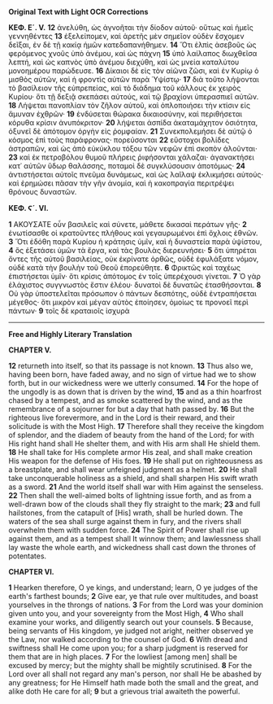 **Original Text with Light OCR Corrections**

**ΚΕΦ. Ε´. V.**
**12** ἀνελύθη, ὡς ἀγνοῆται τὴν δίοδον αὑτοῦ· οὕτως καὶ ἡμεῖς γεννηθέντες
**13** ἐξελείπομεν, καὶ ἀρετῆς μὲν σημεῖον οὐδὲν ἔσχομεν δεῖξαι, ἐν δὲ τῇ
κακίᾳ ἡμῶν κατεδαπανήθημεν.
**14** Ὅτι ἐλπὶς ἀσεβοῦς ὡς φερόμενος χνοῦς ὑπὸ ἀνέμου, καὶ ὡς πάχνη
**15** ὑπὸ λαίλαπος διωχθεῖσα λεπτή, καὶ ὡς καπνὸς ὑπὸ ἀνέμου διεχύθη, καὶ
ὡς μνεία καταλύτου μονοημέρου παρώδευσε.
**16** Δίκαιοι δὲ εἰς τὸν αἰῶνα ζῶσι, καὶ ἐν Κυρίῳ ὁ μισθὸς αὐτῶν, καὶ
ἡ φροντὶς αὐτῶν παρὰ Ὑψίστῳ·
**17** διὰ τοῦτο λήψονται τὸ βασίλειον τῆς εὐπρεπείας, καὶ τὸ διάδημα
τοῦ κάλλους ἐκ χειρὸς Κυρίου· ὅτι τῇ δεξιᾷ σκεπάσει αὐτούς, καὶ τῷ
βραχίονι ὑπερασπιεῖ αὐτῶν.
**18** Λήψεται πανοπλίαν τὸν ζῆλον αὑτοῦ, καὶ ὁπλοποιήσει τὴν κτίσιν εἰς
ἄμυναν ἐχθρῶν·
**19** ἐνδύσεται θώρακα δικαιοσύνην, καὶ περιθήσεται κόρυθα κρίσιν
ἀνυπόκριτον·
**20** λήψεται ἀσπίδα ἀκαταμάχητον ὁσιότητα, ὀξυνεῖ δὲ ἀπότομον ὀργὴν
εἰς ῥομφαίαν.
**21** Συνεκπολεμήσει δὲ αὑτῷ ὁ κόσμος ἐπὶ τοὺς παράφρονας· πορεύσονται
**22** εὔστοχοι βολίδες ἀστραπῶν, καὶ ὡς ἀπὸ εὐκύκλου τόξου τῶν νεφῶν
ἐπὶ σκοπὸν ἁλοῦνται·
**23** καὶ ἐκ πετροβόλου θυμοῦ πλήρεις ῥιφήσονται χάλαζαι· ἀγανακτήσει
κατ᾿ αὐτῶν ὕδωρ θαλάσσης, ποταμοὶ δὲ συγκλύσουσιν ἀποτόμως·
**24** ἀντιστήσεται αὐτοῖς πνεῦμα δυνάμεως, καὶ ὡς λαῖλαψ ἐκλικμήσει αὐτούς·
καὶ ἐρημώσει πᾶσαν τὴν γῆν ἀνομία, καὶ ἡ κακοπραγία περιτρέψει
θρόνους δυναστῶν.

**ΚΕΦ. Ϛ´. VI.**

**1** ΑΚΟΥΣΑΤΕ οὖν βασιλεῖς καὶ σύνετε, μάθετε δικασαὶ περάτων γῆς·
**2** ἐνωτίσασθε οἱ κρατοῦντες πλήθους καὶ γεγαυρωμένοι ἐπὶ ὄχλοις ἐθνῶν.
**3** Ὅτι ἐδόθη παρὰ Κυρίου ἡ κράτησις ὑμῖν, καὶ ἡ δυναστεία παρὰ
ὑψίστου,
**4** ὃς ἐξετάσει ὑμῶν τὰ ἔργα, καὶ τὰς βουλὰς διερευνήσει·
**5** ὅτι ὑπηρέται ὄντες τῆς αὑτοῦ βασιλείας, οὐκ ἐκρίνατε ὀρθῶς, οὐδὲ
ἐφυλάξατε νόμον, οὐδὲ κατὰ τὴν βουλὴν τοῦ Θεοῦ ἐπορεύθητε.
**6** Φρικτῶς καὶ ταχέως ἐπιστήσεται ὑμῖν· ὅτι κρίσις ἀπότομος ἐν τοῖς
ὑπερέχουσι γίνεται.
**7** Ὁ γὰρ ἐλάχιστος συγγνωστὸς ἔστιν ἐλέου· δυνατοὶ δὲ δυνατῶς
ἐτασθήσονται.
**8** Οὐ γὰρ ὑποστελεῖται πρόσωπον ὁ πάντων δεσπότης, οὐδὲ ἐντραπήσεται
μέγεθος· ὅτι μικρὸν καὶ μέγαν αὐτὸς ἐποίησεν, ὁμοίως τε προνοεῖ περὶ
πάντων·
**9** τοῖς δὲ κραταιοῖς ἰσχυρὰ

---

**Free and Highly Literary Translation**

**CHAPTER V.**

**12** returneth into itself, so that its passage is not known.
**13** Thus also we, having been born, have faded away, and no sign of virtue had we to show forth, but in our wickedness were we utterly consumed.
**14** For the hope of the ungodly is as down that is driven by the wind,
**15** and as a thin hoarfrost chased by a tempest, and as smoke scattered by the wind, and as the remembrance of a sojourner for but a day that hath passed by.
**16** But the righteous live forevermore, and in the Lord is their reward, and their solicitude is with the Most High.
**17** Therefore shall they receive the kingdom of splendor, and the diadem of beauty from the hand of the Lord; for with His right hand shall He shelter them, and with His arm shall He shield them.
**18** He shall take for His complete armor His zeal, and shall make creation His weapon for the defense of His foes.
**19** He shall put on righteousness as a breastplate, and shall wear unfeigned judgment as a helmet.
**20** He shall take unconquerable holiness as a shield, and shall sharpen His swift wrath as a sword.
**21** And the world itself shall war with Him against the senseless.
**22** Then shall the well-aimed bolts of lightning issue forth, and as from a well-drawn bow of the clouds shall they fly straight to the mark;
**23** and full hailstones, from the catapult of [His] wrath, shall be hurled down. The waters of the sea shall surge against them in fury, and the rivers shall overwhelm them with sudden force.
**24** The Spirit of Power shall rise up against them, and as a tempest shall It winnow them; and lawlessness shall lay waste the whole earth, and wickedness shall cast down the thrones of potentates.

**CHAPTER VI.**

**1** Hearken therefore, O ye kings, and understand; learn, O ye judges of the earth's farthest bounds;
**2** Give ear, ye that rule over multitudes, and boast yourselves in the throngs of nations.
**3** For from the Lord was your dominion given unto you, and your sovereignty from the Most High,
**4** Who shall examine your works, and diligently search out your counsels.
**5** Because, being servants of His kingdom, ye judged not aright, neither observed ye the Law, nor walked according to the counsel of God.
**6** With dread and swiftness shall He come upon you; for a sharp judgment is reserved for them that are in high places.
**7** For the lowliest [among men] shall be excused by mercy; but the mighty shall be mightily scrutinised.
**8** For the Lord over all shall not regard any man's person, nor shall He be abashed by any greatness; for He Himself hath made both the small and the great, and alike doth He care for all;
**9** but a grievous trial awaiteth the powerful.